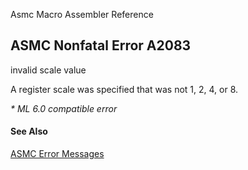 Asmc Macro Assembler Reference

## ASMC Nonfatal Error A2083

invalid scale value

A register scale was specified that was not 1, 2, 4, or 8.

_* ML 6.0 compatible error_

#### See Also

[ASMC Error Messages](readme.md)